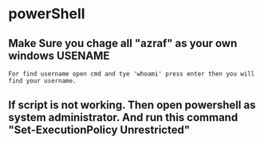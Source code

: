# powerShell

## Make Sure you chage all "azraf" as your own windows USENAME
    For find username open cmd and tye 'whoami' press enter then you will find your username.


## If script is not working. Then open powershell as system administrator. And run this command "Set-ExecutionPolicy Unrestricted"
